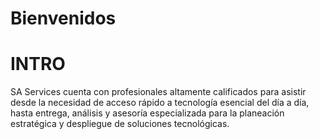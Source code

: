Bienvenidos
============================

# INTRO

SA Services cuenta con profesionales altamente calificados para asistir desde la necesidad de acceso rápido a tecnología esencial del día a día, hasta entrega, análisis y asesoría especializada para la planeación estratégica y despliegue de soluciones tecnológicas.
